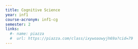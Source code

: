 ```yaml
---
title: Cognitive Science
year: inf1
course-acronym: inf1-cg
semester: 2
links:
  #- name: piazza
  #  url: https://piazza.com/class/ixywoaowyjh69a?cid=79
---
```

